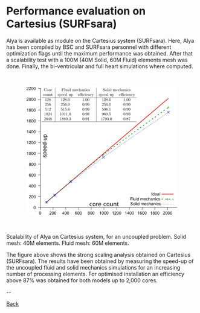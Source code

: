 # Performance evaluation on Cartesius (SURFsara) 

Alya is available as module on the Cartesius system (SURFsara).
Here, Alya has been compiled by BSC and SURFsara personnel with different optimization flags until the maximum performance was obtained. After that a scalability test with a 100M (40M Solid, 60M Fluid) elements mesh was done. Finally, the bi-ventricular and full heart simulations where computed. 

<br/>
<p align="center">
<img src="alya_bench3.png" width="400"/>
<p/>
<br/>

Scalability of Alya on Cartesius system, for an uncoupled problem. Solid mesh: 40M elements. Fluid mesh: 60M elements.


The figure above shows the strong scaling analysis obtained on Cartesius (SURFsara). The results have been obtained by measuring the speed-up of the uncoupled fluid and solid mechanics simulations for an increasing number of processing elements. For optimised installation an efficiency above 87% was obtained for both models up to 2,000 cores. 

<!-- For more information on how to run Alya on Cartesius (SURFsara) look here. -->

--

[Back](../..)
